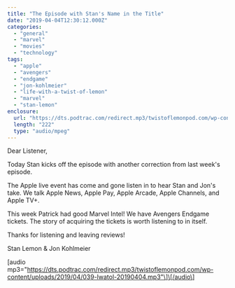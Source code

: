 ```yaml
---
title: "The Episode with Stan's Name in the Title"
date: "2019-04-04T12:30:12.000Z"
categories: 
  - "general"
  - "marvel"
  - "movies"
  - "technology"
tags: 
  - "apple"
  - "avengers"
  - "endgame"
  - "jon-kohlmeier"
  - "life-with-a-twist-of-lemon"
  - "marvel"
  - "stan-lemon"
enclosure: 
  url: "https://dts.podtrac.com/redirect.mp3/twistoflemonpod.com/wp-content/uploads/2019/04/039-lwatol-20190404.mp3"
  length: "222"
  type: "audio/mpeg"
---
```


Dear Listener,

Today Stan kicks off the episode with another correction from last week's episode.

The Apple live event has come and gone listen in to hear Stan and Jon's take. We talk Apple News, Apple Pay, Apple Arcade, Apple Channels, and Apple TV+.

This week Patrick had good Marvel Intel! We have Avengers Endgame tickets. The story of acquiring the tickets is worth listening to in itself.

Thanks for listening and leaving reviews!

Stan Lemon & Jon Kohlmeier

\[audio mp3="https://dts.podtrac.com/redirect.mp3/twistoflemonpod.com/wp-content/uploads/2019/04/039-lwatol-20190404.mp3"\]\[/audio\]
